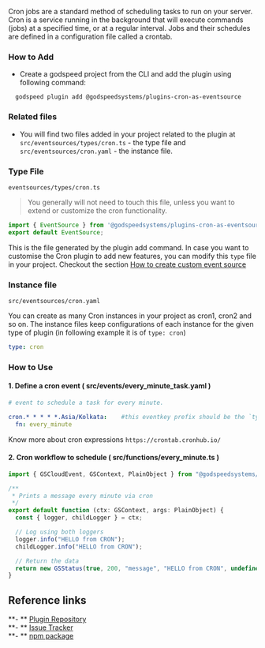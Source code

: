 Cron jobs are a standard method of scheduling tasks to run on your server. Cron is a service running in the background that will execute commands (jobs) at a specified time, or at a regular interval. Jobs and their schedules are defined in a configuration file called a crontab.

### How to Add
- Create a godspeed project from the CLI and add the plugin using following command:

```
  godspeed plugin add @godspeedsystems/plugins-cron-as-eventsource
```
### Related files

- You will find two files added in your project related to the plugin at `src/eventsources/types/cron.ts` - the type file and `src/eventsources/cron.yaml` - the instance file.

### Type File

`eventsources/types/cron.ts`

> You generally will not need to touch this file, unless you want to extend or customize the cron functionality.

```typescript
import { EventSource } from '@godspeedsystems/plugins-cron-as-eventsource';
export default EventSource;           
```
This is the file generated by the plugin add command. In case you want to customise the Cron plugin to add new features, you can modify this `type` file in your project. Checkout the section [How to create custom event source](../create-custom-event-source.md)

### Instance file

`src/eventsources/cron.yaml`

You can create as many Cron instances in your project as cron1, cron2 and so on. The instance files keep configurations of each instance for the given type of plugin (in following example it is of `type: cron`)

```yaml
type: cron
```

### How to Use

#### 1. Define a cron event  ( src/events/every_minute_task.yaml )

```yaml
# event to schedule a task for every minute.

cron.* * * * *.Asia/Kolkata:    #this eventkey prefix should be the `type` mentioned in the config `yaml` file, here cron
  fn: every_minute
```
Know more about cron expressions   `https://crontab.cronhub.io/`

#### 2. Cron workflow to schedule ( src/functions/every_minute.ts )

```ts
import { GSCloudEvent, GSContext, PlainObject } from "@godspeedsystems/core";

/**
 * Prints a message every minute via cron
 */
export default function (ctx: GSContext, args: PlainObject) {
  const { logger, childLogger } = ctx;

  // Log using both loggers
  logger.info("HELLO from CRON");
  childLogger.info("HELLO from CRON");

  // Return the data
  return new GSStatus(true, 200, "message", "HELLO from CRON", undefined);
}

```
<!-- ```yaml
summary: this workflow will be running every minute
tasks:
  - id: print
    description: print for every minute
    fn: com.gs.return
    args:
      data: HELLO from CRON
``` -->

## Reference links
**- ** [Plugin Repository](https://github.com/godspeedsystems/gs-plugins/tree/main/plugins/cron-as-eventsource)   
**- ** [Issue Tracker](https://github.com/godspeedsystems/gs-plugins/issues)      
**- ** [npm package](https://www.npmjs.com/package/@godspeedsystems/plugins-cron-as-eventsource)
